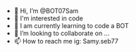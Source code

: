 - 👋 Hi, I’m @BOT07Sam
- 👀 I'm interested in code
- 🌱 I am currently learning to code a BOT
- 💞️ I’m looking to collaborate on ...
- 📫 How to reach me ig: Samy.seb77

<!---
BOT07Sam/BOT07Sam is a ✨ special ✨ repository because its `README.md` (this file) appears on your GitHub profile.
You can click the Preview link to take a look at your changes.
--->
